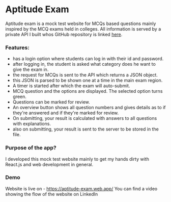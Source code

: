# Aptitude Exam
Aptitude exam is a mock test website for MCQs based questions mainly inspired by the MCQ exams held in colleges. 
All information is served by a private API I built whos GitHub repository is linked [here](https://github.com/shamoilarsi/Aptitude-Exam-Server).

### Features:
* has a login option where students can log in with their id and password.
* after logging in, the student is asked what category does he want to give the exam in.
* the request for MCQs is sent to the API which returns a JSON object.
* this JSON is parsed to be shown one at a time in the main exam region.
* A timer is started after which the exam will auto-submit.
* MCQ question and the options are displayed. The selected option turns green.
* Questions can be marked for review.
* An overview button shows all question numbers and gives details as to if they're answered and if they're marked for review.
* On submitting, your result is calculated with answers to all questions with explanations.
* also on submitting, your result is sent to the server to be stored in the file.

### Purpose of the app?
I developed this mock test website mainly to get my hands dirty with React.js and web development in general. 

### Demo
Website is live on - https://aptitude-exam.web.app/
You can find a video showing the flow of the website on LinkedIn
